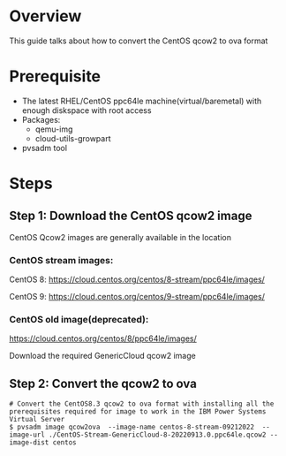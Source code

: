 # Overview
This guide talks about how to convert the CentOS qcow2 to ova format

# Prerequisite
- The latest RHEL/CentOS ppc64le machine(virtual/baremetal) with enough diskspace with root access
- Packages:
    - qemu-img
    - cloud-utils-growpart
- pvsadm tool

# Steps
## Step 1: Download the CentOS qcow2 image

CentOS Qcow2 images are generally available in the location

### CentOS stream images:
CentOS 8: https://cloud.centos.org/centos/8-stream/ppc64le/images/

CentOS 9: https://cloud.centos.org/centos/9-stream/ppc64le/images/

### CentOS old image(deprecated):
https://cloud.centos.org/centos/8/ppc64le/images/

Download the required GenericCloud qcow2 image

## Step 2: Convert the qcow2 to ova

```shell
# Convert the CentOS8.3 qcow2 to ova format with installing all the prerequisites required for image to work in the IBM Power Systems Virtual Server
$ pvsadm image qcow2ova  --image-name centos-8-stream-09212022  --image-url ./CentOS-Stream-GenericCloud-8-20220913.0.ppc64le.qcow2 --image-dist centos
```
